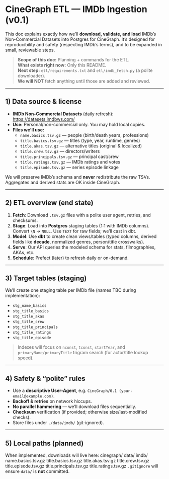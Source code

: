 # CineGraph ETL — IMDb Ingestion (v0.1)

This doc explains exactly how we’ll **download, validate, and load** IMDb’s Non-Commercial Datasets into Postgres for CineGraph. It’s designed for reproducibility and safety (respecting IMDb’s terms), and to be expanded in small, reviewable steps.

> **Scope of this doc:** Planning + commands for the ETL.  
> **What exists right now:** Only this README.  
> **Next step:** `etl/requirements.txt` and `etl/imdb_fetch.py` (a polite downloader).  
> **We will NOT** fetch anything until those are added and reviewed.

---

## 1) Data source & license

- **IMDb Non-Commercial Datasets** (daily refresh): https://datasets.imdbws.com/
- **Use:** Personal/non-commercial only. You may hold local copies.
- **Files we’ll use:**
  - `name.basics.tsv.gz` — people (birth/death years, professions)
  - `title.basics.tsv.gz` — titles (type, year, runtime, genres)
  - `title.akas.tsv.gz` — alternative titles (original & localized)
  - `title.crew.tsv.gz` — directors/writers
  - `title.principals.tsv.gz` — principal cast/crew
  - `title.ratings.tsv.gz` — IMDb ratings and votes
  - `title.episode.tsv.gz` — series episode linkage

We will preserve IMDb’s schema and **never** redistribute the raw TSVs. Aggregates and derived stats are OK inside CineGraph.

---

## 2) ETL overview (end state)

1. **Fetch**: Download `.tsv.gz` files with a polite user agent, retries, and checksums.
2. **Stage**: Load into **Postgres** staging tables (1:1 with IMDb columns). Convert `\N` → `NULL`. Use `TEXT` for raw fields; we’ll cast in dbt.
3. **Model**: Use **dbt** to create clean views/tables (typed columns, derived fields like **decade**, normalized genres, person/title crosswalks).
4. **Serve**: Our API queries the modeled schema for stats, filmographies, AKAs, etc.
5. **Schedule**: Prefect (later) to refresh daily or on-demand.

---

## 3) Target tables (staging)

We’ll create one staging table per IMDb file (names TBC during implementation):

- `stg_name_basics`
- `stg_title_basics`
- `stg_title_akas`
- `stg_title_crew`
- `stg_title_principals`
- `stg_title_ratings`
- `stg_title_episode`

> Indexes will focus on `nconst`, `tconst`, `startYear`, and `primaryName/primaryTitle` trigram search (for actor/title lookup speed).

---

## 4) Safety & “polite” rules

- Use a **descriptive User-Agent**, e.g. `CineGraph/0.1 (your-email@example.com)`.
- **Backoff & retries** on network hiccups.
- **No parallel hammering** — we’ll download files sequentially.
- **Checksum** verification (if provided; otherwise size/last-modified checks).
- Store files under `./data/imdb/` (git-ignored).

---

## 5) Local paths (planned)

When implemented, downloads will live here:
cinegraph/
data/
imdb/
name.basics.tsv.gz
title.basics.tsv.gz
title.akas.tsv.gz
title.crew.tsv.gz
title.episode.tsv.gz
title.principals.tsv.gz
title.ratings.tsv.gz
`.gitignore` will ensure `data/` is **not** committed.
